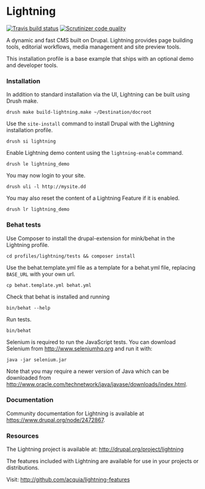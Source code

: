 # Lightning
[![Travis build status](https://img.shields.io/travis/acquia/lightning/7.x-1.x.svg)](https://travis-ci.org/acquia/lightning) [![Scrutinizer code quality](https://img.shields.io/scrutinizer/g/acquia/lightning/7.x-1.x.svg)](https://scrutinizer-ci.com/g/acquia/lightning)

A dynamic and fast CMS built on Drupal. Lightning provides page building tools, editorial workflows, media management and site preview tools.

This installation profile is a base example that ships with an optional demo and developer tools.

### Installation

In addition to standard installation via the UI, Lightning can be built using Drush make.

  ``drush make build-lightning.make ~/Destination/docroot``

Use the ``site-install`` command to install Drupal with the Lightning installation profile.

  ``drush si lightning``

Enable Lightning demo content using the ``lightning-enable`` command.

  ``drush le lightning_demo``

You may now login to your site.

  ``drush uli -l http://mysite.dd``

You may also reset the content of a Lightning Feature if it is enabled.

  ``drush lr lightning_demo``

### Behat tests

Use Composer to install the drupal-extension for mink/behat in the Lightning profile.

  ``cd profiles/lightning/tests && composer install``

Use the behat.template.yml file as a template for a behat.yml file, replacing ``BASE_URL`` with your own url.

  ``cp behat.template.yml behat.yml``

Check that behat is installed and running

  ``bin/behat --help``

Run tests.

  ``bin/behat``

Selenium is required to run the JavaScript tests. You can download Selenium from
http://www.seleniumhq.org and run it with:

  ``java -jar selenium.jar``

Note that you may require a newer version of Java which can be downloaded from
http://www.oracle.com/technetwork/java/javase/downloads/index.html.

### Documentation

Community documentation for Lightning is available at https://www.drupal.org/node/2472867.

### Resources

The Lightning project is available at: http://drupal.org/project/lightning

The features included with Lightning are available for use in your projects or distributions.

Visit: http://github.com/acquia/lightning-features
